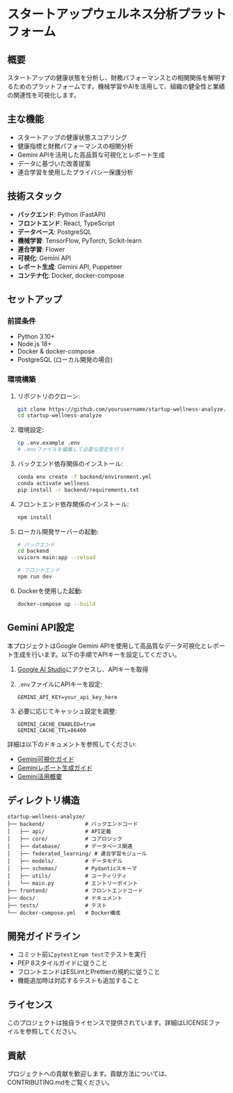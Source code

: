 # スタートアップウェルネス分析プラットフォーム

## 概要

スタートアップの健康状態を分析し、財務パフォーマンスとの相関関係を解明するためのプラットフォームです。機械学習やAIを活用して、組織の健全性と業績の関連性を可視化します。

## 主な機能

- スタートアップの健康状態スコアリング
- 健康指標と財務パフォーマンスの相関分析
- Gemini APIを活用した高品質な可視化とレポート生成
- データに基づいた改善提案
- 連合学習を使用したプライバシー保護分析

## 技術スタック

- **バックエンド**: Python (FastAPI)
- **フロントエンド**: React, TypeScript
- **データベース**: PostgreSQL
- **機械学習**: TensorFlow, PyTorch, Scikit-learn
- **連合学習**: Flower
- **可視化**: Gemini API
- **レポート生成**: Gemini API, Puppeteer
- **コンテナ化**: Docker, docker-compose

## セットアップ

### 前提条件

- Python 3.10+
- Node.js 18+
- Docker & docker-compose
- PostgreSQL (ローカル開発の場合)

### 環境構築

1. リポジトリのクローン:
   ```bash
   git clone https://github.com/yourusername/startup-wellness-analyze.git
   cd startup-wellness-analyze
   ```

2. 環境設定:
   ```bash
   cp .env.example .env
   # .envファイルを編集して必要な設定を行う
   ```

3. バックエンド依存関係のインストール:
   ```bash
   conda env create -f backend/environment.yml
   conda activate wellness
   pip install -r backend/requirements.txt
   ```

4. フロントエンド依存関係のインストール:
   ```bash
   npm install
   ```

5. ローカル開発サーバーの起動:
   ```bash
   # バックエンド
   cd backend
   uvicorn main:app --reload

   # フロントエンド
   npm run dev
   ```

6. Dockerを使用した起動:
   ```bash
   docker-compose up --build
   ```

## Gemini API設定

本プロジェクトはGoogle Gemini APIを使用して高品質なデータ可視化とレポート生成を行います。以下の手順でAPIキーを設定してください。

1. [Google AI Studio](https://makersuite.google.com/)にアクセスし、APIキーを取得

2. `.env`ファイルにAPIキーを設定:
   ```
   GEMINI_API_KEY=your_api_key_here
   ```

3. 必要に応じてキャッシュ設定を調整:
   ```
   GEMINI_CACHE_ENABLED=true
   GEMINI_CACHE_TTL=86400
   ```

詳細は以下のドキュメントを参照してください:
- [Gemini可視化ガイド](docs/gemini_visualization_guide.md)
- [Geminiレポート生成ガイド](docs/gemini_report_generator.md)
- [Gemini活用概要](docs/gemini_usage_overview.md)

## ディレクトリ構造

```
startup-wellness-analyze/
├── backend/             # バックエンドコード
│   ├── api/             # API定義
│   ├── core/            # コアロジック
│   ├── database/        # データベース関連
│   ├── federated_learning/ # 連合学習モジュール
│   ├── models/          # データモデル
│   ├── schemas/         # Pydanticスキーマ
│   ├── utils/           # ユーティリティ
│   └── main.py          # エントリーポイント
├── frontend/            # フロントエンドコード
├── docs/                # ドキュメント
├── tests/               # テスト
└── docker-compose.yml   # Docker構成
```

## 開発ガイドライン

- コミット前に`pytest`と`npm test`でテストを実行
- PEP 8スタイルガイドに従うこと
- フロントエンドはESLintとPrettierの規約に従うこと
- 機能追加時は対応するテストも追加すること

## ライセンス

このプロジェクトは独自ライセンスで提供されています。詳細はLICENSEファイルを参照してください。

## 貢献

プロジェクトへの貢献を歓迎します。貢献方法については、CONTRIBUTING.mdをご覧ください。
